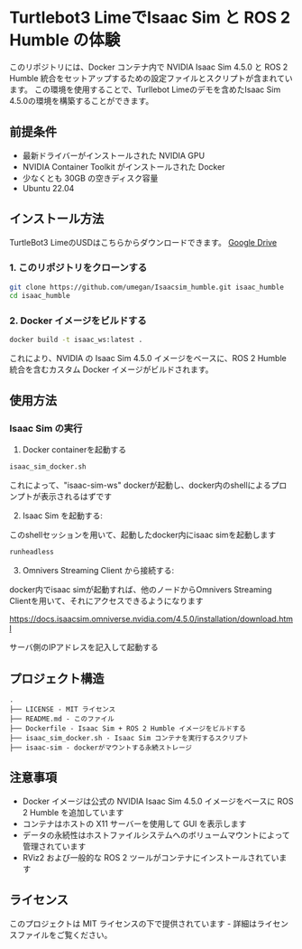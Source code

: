 # Turtlebot3 LimeでIsaac Sim と ROS 2 Humble の体験

このリポジトリには、Docker コンテナ内で NVIDIA Isaac Sim 4.5.0 と ROS 2 Humble 統合をセットアップするための設定ファイルとスクリプトが含まれています。
この環境を使用することで、Turllebot Limeのデモを含めたIsaac Sim 4.5.0の環境を構築することができます。



## 前提条件

- 最新ドライバーがインストールされた NVIDIA GPU
- NVIDIA Container Toolkit がインストールされた Docker
- 少なくとも 30GB の空きディスク容量
- Ubuntu 22.04 

## インストール方法

TurtleBot3 LimeのUSDはこちらからダウンロードできます。
[Google Drive](https://drive.google.com/file/d/1zj03J05ni0jtlqXg845xG0uTzDkCmqzE/view?usp=sharing)

### 1. このリポジトリをクローンする

```bash
git clone https://github.com/umegan/Isaacsim_humble.git isaac_humble
cd isaac_humble
```

### 2. Docker イメージをビルドする

```bash
docker build -t isaac_ws:latest .
```

これにより、NVIDIA の Isaac Sim 4.5.0 イメージをベースに、ROS 2 Humble 統合を含むカスタム Docker イメージがビルドされます。

## 使用方法


### Isaac Sim の実行

1. Docker containerを起動する
```bash
isaac_sim_docker.sh
```

これによって、"isaac-sim-ws" dockerが起動し、docker内のshellによるプロンプトが表示されるはずです

2. Isaac Sim を起動する:

このshellセッションを用いて、起動したdocker内にisaac simを起動します

```bash
runheadless
```

3. Omnivers Streaming Client から接続する:

docker内でisaac simが起動すれば、他のノードからOmnivers Streaming Clientを用いて、それにアクセスできるようになります

https://docs.isaacsim.omniverse.nvidia.com/4.5.0/installation/download.html

サーバ側のIPアドレスを記入して起動する


## プロジェクト構造

```
.
├── LICENSE - MIT ライセンス
├── README.md - このファイル
├── Dockerfile - Isaac Sim + ROS 2 Humble イメージをビルドする
├── isaac_sim_docker.sh - Isaac Sim コンテナを実行するスクリプト
├── isaac-sim - dockerがマウントする永続ストレージ
```

## 注意事項

- Docker イメージは公式の NVIDIA Isaac Sim 4.5.0 イメージをベースに ROS 2 Humble を追加しています
- コンテナはホストの X11 サーバーを使用して GUI を表示します
- データの永続性はホストファイルシステムへのボリュームマウントによって管理されています
- RViz2 および一般的な ROS 2 ツールがコンテナにインストールされています

## ライセンス

このプロジェクトは MIT ライセンスの下で提供されています - 詳細はライセンスファイルをご覧ください。
